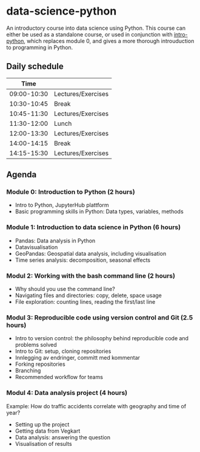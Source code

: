 # data-science-python

An introductory course into data science using Python. This course can either be used as a standalone course, or used in conjunction with [intro-python](https://github.com/alexdiem/intro-python), which replaces module 0, and gives a more thorough introuduction to programming in Python.

## Daily schedule

| Time        |       |
|-------------|-------|
| 09:00-10:30 | Lectures/Exercises |
| 10:30-10:45 | Break |
| 10:45-11:30 | Lectures/Exercises |
| 11:30-12:00 | Lunch |
| 12:00-13:30 | Lectures/Exercises |
| 14:00-14:15 | Break |
| 14:15-15:30 | Lectures/Exercises |

## Agenda

### Module 0: Introduction to Python (2 hours)
- Intro to Python, JupyterHub plattform
- Basic programming skills in Python: Data types, variables, methods

### Module 1: Introduction to data science in Python (6 hours)
- Pandas: Data analysis in Python
- Datavisualisation
- GeoPandas: Geospatial data analysis, including visualisation
- Time series analysis: decomposition, seasonal effects
 
### Modul 2: Working with the bash command line (2 hours)
- Why should you use the command line?
- Navigating files and directories: copy, delete, space usage
- File exploration: counting lines, reading the first/last line
 
### Modul 3: Reproducible code using version control and Git (2.5 hours)
- Intro to version control: the philosophy behind reproducible code and problems solved
- Intro to Git: setup, cloning repositories
- Innlegging av endringer, committ med kommentar
- Forking repositories
- Branching
- Recommended workflow for teams
 
### Modul 4: Data analysis project (4 hours)
Example: How do traffic accidents correlate with geography and time of year?
- Setting up the project
- Getting data from Vegkart
- Data analysis: answering the question
- Visualisation of results
